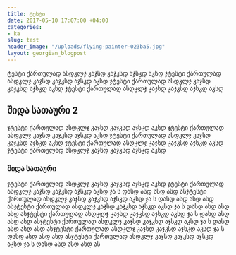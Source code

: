 ```yaml
---
title: ტესტი
date: 2017-05-10 17:07:00 +04:00
categories:
- ka
slug: test
header_image: "/uploads/flying-painter-023ba5.jpg"
layout: georgian_blogpost
---
```


ტესტი ქართულად ასდკლჯ კაჯსდ კაჯკსდ აჯსკდ აკსდ ჯტესტი ქართულად ასდკლჯ კაჯსდ კაჯკსდ აჯსკდ აკსდ ჯტესტი ქართულად ასდკლჯ კაჯსდ კაჯკსდ აჯსკდ აკსდ ჯტესტი ქართულად <!--more--> ასდკლჯ კაჯსდ კაჯკსდ აჯსკდ აკსდ

## შიდა სათაური 2

ჯტესტი ქართულად ასდკლჯ კაჯსდ კაჯკსდ აჯსკდ აკსდ ჯტესტი ქართულად ასდკლჯ კაჯსდ კაჯკსდ აჯსკდ აკსდ ჯტესტი ქართულად ასდკლჯ კაჯსდ კაჯკსდ აჯსკდ აკსდ ჯტესტი ქართულად ასდკლჯ კაჯსდ კაჯკსდ აჯსკდ აკსდ ჯტესტი ქართულად ასდკლჯ კაჯსდ კაჯკსდ აჯსკდ აკსდ

### შიდა სათაური

ჯტესტი ქართულად ასდკლჯ კაჯსდ კაჯკსდ აჯსკდ აკსდ ჯტესტი ქართულად ასდკლჯ კაჯსდ კაჯკსდ აჯსკდ აკსდ ჯა ს დასდ ასდ ასდ ასდ ასჯტესტი ქართულად ასდკლჯ კაჯსდ კაჯკსდ აჯსკდ აკსდ ჯა ს დასდ ასდ ასდ ასდ ასჯტესტი ქართულად ასდკლჯ კაჯსდ კაჯკსდ აჯსკდ აკსდ ჯა ს დასდ ასდ ასდ ასდ ასჯტესტი ქართულად ასდკლჯ კაჯსდ კაჯკსდ აჯსკდ აკსდ ჯა ს დასდ ასდ ასდ ასდ ასჯტესტი ქართულად ასდკლჯ კაჯსდ კაჯკსდ აჯსკდ აკსდ ჯა ს დასდ ასდ ასდ ასდ ასჯტესტი ქართულად ასდკლჯ კაჯსდ კაჯკსდ აჯსკდ აკსდ ჯა ს დასდ ასდ ასდ ასდ ასჯტესტი ქართულად ასდკლჯ კაჯსდ კაჯკსდ აჯსკდ აკსდ ჯა ს დასდ ასდ ასდ ასდ ას